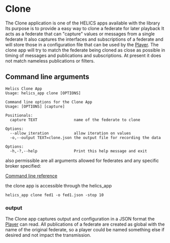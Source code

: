 # Clone

The Clone application is one of the HELICS apps available with the library
Its purpose is to provide a easy way to clone a federate for later playback
It acts as a federate that can "capture" values or messages from a single federate
It also captures the interfaces and subscriptions of a federate and will store
those in a configuration file that can be used by the [Player](Player.md).
The clone app will try to match the federate being cloned as close as possible
in timing of messages and publications and subscriptions. At present it does
not match nameless publications or filters.

## Command line arguments

```
Helics Clone App
Usage: helics_app clone [OPTIONS]

Command line options for the Clone App
Usage: [OPTIONS] [capture]

Positionals:
  capture TEXT                name of the federate to clone

Options:
  --allow_iteration           allow iteration on values
  -o,--output TEXT=clone.json the output file for recording the data

Options:
  -h,-?,--help                Print this help message and exit

```

also permissible are all arguments allowed for federates and any specific broker specified:

[Command line reference](cmdArgs.html)

the clone app is accessible through the helics_app

```
helics_app clone fed1 -o fed1.json -stop 10
```

### output

The Clone app captures output and configuration in a JSON format the [Player](Player) can read.
All publications of a federate are created as global with the name of the original federate, so a player could be named something
else if desired and not impact the transmission.
